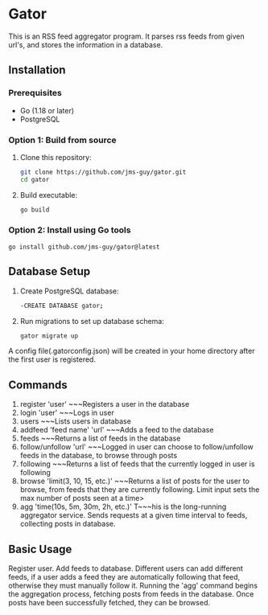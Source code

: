 # Gator

This is an RSS feed aggregator program. It parses rss feeds from given url's, and stores the information in a database.

## Installation

### Prerequisites
- Go (1.18 or later)
- PostgreSQL

### Option 1: Build from source
1. Clone this repository:
   ```bash
   git clone https://github.com/jms-guy/gator.git
   cd gator

2. Build executable:
    ```bash
    go build 

### Option 2: Install using Go tools
    go install github.com/jms-guy/gator@latest

## Database Setup
1. Create PostgreSQL database:
    ```bash
    -CREATE DATABASE gator;


2. Run migrations to set up database schema:
    ```bash
    gator migrate up

A config file(.gatorconfig.json) will be created in your home directory after the first user is registered.

## Commands
1. register 'user' ~~~Registers a user in the database
2. login 'user' ~~~Logs in user
3. users    ~~~Lists users in database
4. addfeed 'feed name' 'url'   ~~~Adds a feed to the database
5. feeds    ~~~Returns a list of feeds in the database
6. follow/unfollow 'url'    ~~~Logged in user can choose to follow/unfollow feeds in the database, to browse through posts
7. following    ~~~Returns a list of feeds that the currently logged in user is following
8. browse 'limit(3, 10, 15, etc.)'    ~~~Returns a list of posts for the user to browse, from feeds that they are currently following. Limit input sets the max number of posts seen at a time>
9. agg 'time(10s, 5m, 30m, 2h, etc.)'  T~~~his is the long-running aggregator service. Sends requests at a given time interval to feeds, collecting posts in database. 

## Basic Usage
 Register user. Add feeds to database. Different users can add different feeds, if a user adds a feed they are automatically following that feed, otherwise they must
manually follow it. Running the 'agg' command begins the aggregation process, fetching posts from feeds in the database. Once posts have been successfully fetched, 
they can be browsed.